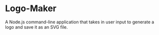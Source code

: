# Logo-Maker
A Node.js command-line application that takes in user input to generate a logo and save it as an SVG file.
